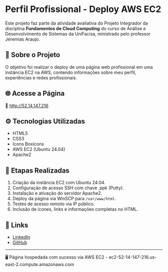 # Perfil Profissional - Deploy AWS EC2

Este projeto faz parte da atividade avaliativa do Projeto Integrador da disciplina **Fundamentos de Cloud Computing** do curso de Análise e Desenvolvimento de Sistemas da UniFacisa, ministrado pelo professor Jeremias Araujo.

## 🧑 Sobre o Projeto

O objetivo foi realizar o deploy de uma página web profissional em uma instância EC2 na AWS, contendo informações sobre meu perfil, experiências e redes profissionais.

## 🌐 Acesse a Página

🔗 http://52.14.147.216

## ⚙️ Tecnologias Utilizadas

- HTML5  
- CSS3  
- Icons Boxicons  
- AWS EC2 (Ubuntu 24.04)  
- Apache2  


## 🚀 Etapas Realizadas

1. Criação da instância EC2 com Ubuntu 24.04.  
2. Configuração de acesso SSH com chave .ppk (Putty).  
3. Instalação e ativação do servidor Apache2.  
4. Deploy da página via WinSCP para `/var/www/html`.  
5. Testes de acesso remoto via IP público.  
6. Inclusão de ícones, links e informações completas no HTML.  

## 📎 Links

- [LinkedIn](https://linkedin.com/in/seunome)
- [GitHub](https://github.com/seunome)

---

🖥️ Página hospedada com sucesso via AWS EC2 - ec2-52-14-147-216.us-east-2.compute.amazonaws.com



